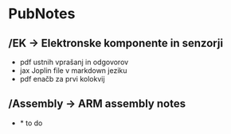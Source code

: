 # PubNotes

## /EK -> Elektronske komponente in senzorji
- pdf ustnih vprašanj in odgovorov
- jax Joplin file v markdown jeziku 
- pdf enačb za prvi kolokvij

## /Assembly -> ARM assembly notes 
- \* to do

